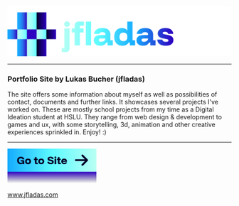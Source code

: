 [<img src="https://github.com/jfladas/portfolio/blob/main/src/assets/portfoliotitle.png" alt="portfolio jfladas" width="600"/>](https://www.jfladas.com)

---

### Portfolio Site by Lukas Bucher (jfladas)

The site offers some information about myself as well as possibilities of
contact, documents and further links. It showcases several projects I've worked
on. These are mostly school projects from my time as a Digital Ideation student
at HSLU. They range from web design & development to games and ux, with some
storytelling, 3d, animation and other creative experiences sprinkled in. Enjoy!
:)

---

[<img src="https://github.com/jfladas/portfolio/blob/main/src/assets/gotosite.png" alt="portfolio jfladas" width="200"/>](https://www.jfladas.com)

www.jfladas.com
